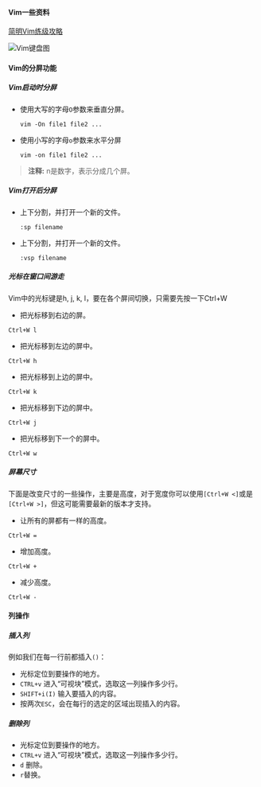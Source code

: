 #### Vim一些资料

[简明Vim练级攻略](https://coolshell.cn/articles/5426.html)

![Vim键盘图](https://github.com/lizj3624/mynote/blob/master/vim/pictures/vim键盘图.png)

#### Vim的分屏功能

##### Vim启动时分屏

* 使用大写的字母`O`参数来垂直分屏。

    ```shell
    vim -On file1 file2 ...
    ```

* 使用小写的字母`o`参数来水平分屏

    ```shell
    vim -on file1 file2 ...
    ```

> **注释:** n是数字，表示分成几个屏。

##### Vim打开后分屏

* 上下分割，并打开一个新的文件。

    ```shell
    :sp filename
    ```

* 上下分割，并打开一个新的文件。

    ```shell
    :vsp filename
    ```

##### 光标在窗口间游走

Vim中的光标键是h, j, k, l，要在各个屏间切换，只需要先按一下Ctrl+W

* 把光标移到右边的屏。

```
Ctrl+W l
```

* 把光标移到左边的屏中。

```
Ctrl+W h
```

* 把光标移到上边的屏中。

```
Ctrl+W k
```

* 把光标移到下边的屏中。

```
Ctrl+W j
```

* 把光标移到下一个的屏中。

```shell
Ctrl+W w
```

##### 屏幕尺寸

下面是改变尺寸的一些操作，主要是高度，对于宽度你可以使用`[Ctrl+W <]`或是`[Ctrl+W >]`，但这可能需要最新的版本才支持。

* 让所有的屏都有一样的高度。

```
Ctrl+W =
```

* 增加高度。

```
Ctrl+W +
```

* 减少高度。

```
Ctrl+W -
```

#### 列操作

##### 插入列

例如我们在每一行前都插入`()`：

* 光标定位到要操作的地方。
* `CTRL+v` 进入“可视块”模式，选取这一列操作多少行。
* `SHIFT+i(I)` 输入要插入的内容。
* 按两次`ESC`，会在每行的选定的区域出现插入的内容。

##### 删除列

* 光标定位到要操作的地方。
* `CTRL+v` 进入“可视块”模式，选取这一列操作多少行。
* `d` 删除。
* `r`替换。